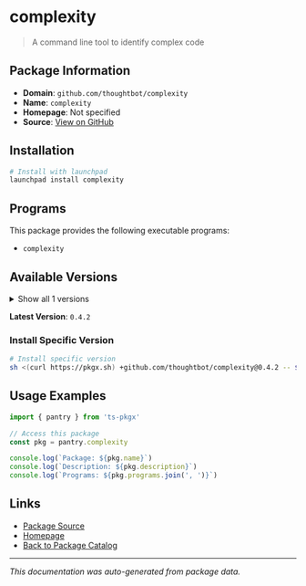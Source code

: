 # complexity

> A command line tool to identify complex code

## Package Information

- **Domain**: `github.com/thoughtbot/complexity`
- **Name**: `complexity`
- **Homepage**: Not specified
- **Source**: [View on GitHub](https://github.com/pkgxdev/pantry/tree/main/projects/github.com/thoughtbot/complexity/package.yml)

## Installation

```bash
# Install with launchpad
launchpad install complexity
```

## Programs

This package provides the following executable programs:

- `complexity`

## Available Versions

<details>
<summary>Show all 1 versions</summary>

- `0.4.2`

</details>

**Latest Version**: `0.4.2`

### Install Specific Version

```bash
# Install specific version
sh <(curl https://pkgx.sh) +github.com/thoughtbot/complexity@0.4.2 -- $SHELL -i
```

## Usage Examples

```typescript
import { pantry } from 'ts-pkgx'

// Access this package
const pkg = pantry.complexity

console.log(`Package: ${pkg.name}`)
console.log(`Description: ${pkg.description}`)
console.log(`Programs: ${pkg.programs.join(', ')}`)
```

## Links

- [Package Source](https://github.com/pkgxdev/pantry/tree/main/projects/github.com/thoughtbot/complexity/package.yml)
- [Homepage](#)
- [Back to Package Catalog](../package-catalog.md)

---

*This documentation was auto-generated from package data.*
